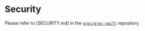 # Security

Please refer to [SECURITY.md] in the
[`grpc/grpc-swift`](https://github.com/grpc/grpc-swift) repository.
